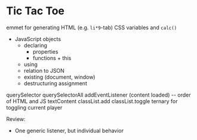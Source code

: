 # Tic Tac Toe

emmet for generating HTML (e.g. `li*9`-tab)
CSS variables and `calc()`

- JavaScript objects
  - declaring
    - properties
    - functions + this
  - using
  - relation to JSON
  - existing (document, window)
  - destructuring assignment

querySelector
querySelectorAll
addEventListener (content loaded) -- order of HTML and JS
textContent
classList.add
classList.toggle
ternary for toggling current player

Review:

- One generic listener, but individual behavior
